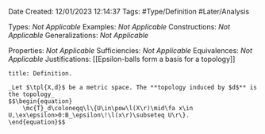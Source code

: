 <div class="topSpace"></div>

Date Created: 12/01/2023 12:14:37
Tags: #Type/Definition #Later/Analysis

Types: _Not Applicable_
Examples: _Not Applicable_
Constructions: _Not Applicable_
Generalizations: _Not Applicable_

Properties: _Not Applicable_
Sufficiencies: _Not Applicable_
Equivalences: _Not Applicable_
Justifications: [[Epsilon-balls form a basis for a topology]]

``` ad-Definition
title: Definition.

_Let $\tpl{X,d}$ be a metric space. The **topology induced by $d$** is the topology_
$$\begin{equation}
    \mc{T}_d\coloneqq\l\{U\in\pow\l(X\r)\mid\fa x\in U,\ex\epsilon>0:B_\epsilon\!\l(x\r)\subseteq U\r\}.
\end{equation}$$

```
